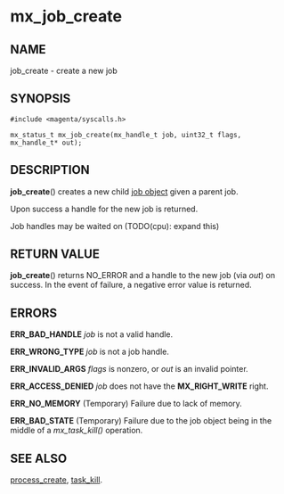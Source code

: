 # mx_job_create

## NAME

job_create - create a new job

## SYNOPSIS

```
#include <magenta/syscalls.h>

mx_status_t mx_job_create(mx_handle_t job, uint32_t flags, mx_handle_t* out);

```

## DESCRIPTION

**job_create**() creates a new child [job object](../objects/job.md) given a
parent job.

Upon success a handle for the new job is returned.

Job handles may be waited on (TODO(cpu): expand this)

## RETURN VALUE

**job_create**() returns NO_ERROR and a handle to the new job
(via *out*) on success.  In the event of failure, a negative error value
is returned.

## ERRORS

**ERR_BAD_HANDLE**  *job* is not a valid handle.

**ERR_WRONG_TYPE**  *job* is not a job handle.

**ERR_INVALID_ARGS**  *flags* is nonzero,
or *out* is an invalid pointer.

**ERR_ACCESS_DENIED**  *job* does not have the **MX_RIGHT_WRITE** right.

**ERR_NO_MEMORY**  (Temporary) Failure due to lack of memory.

**ERR_BAD_STATE**  (Temporary) Failure due to the job object being in the
middle of a *mx_task_kill()* operation.

## SEE ALSO

[process_create](process_create.md),
[task_kill](task_kill.md).
